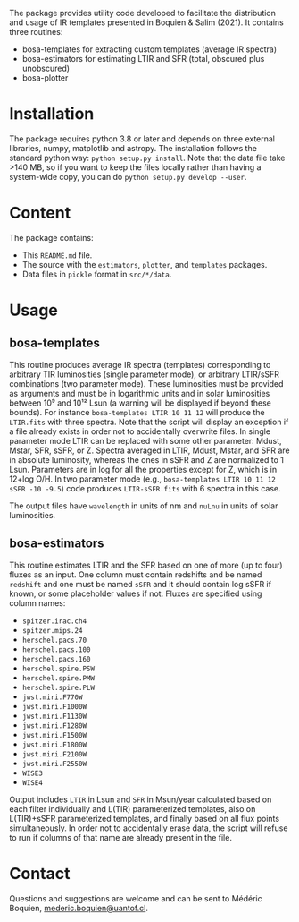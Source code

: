 The package provides utility code developed to facilitate the distribution and usage of IR templates presented in Boquien & Salim (2021). It contains three routines:

- bosa-templates for extracting custom templates (average IR spectra)
- bosa-estimators for estimating LTIR and SFR (total, obscured plus unobscured)
- bosa-plotter 

# Installation

The package requires python 3.8 or later and depends on three external libraries, numpy, matplotlib and astropy. The installation follows the standard python way: `python setup.py install`. Note that the data file take >140 MB, so if you want to keep the files locally rather than having a system-wide copy, you can do `python setup.py develop --user`.

# Content

The package contains:
- This `README.md` file.
- The source with the `estimators`, `plotter`, and `templates` packages.
- Data files in `pickle` format in `src/*/data`.

# Usage
## bosa-templates

This routine produces average IR spectra (templates) corresponding to arbitrary TIR luminosities (single parameter mode), or  arbitrary LTIR/sSFR combinations (two parameter mode). These luminosities must be provided as arguments and must be in logarithmic units and in solar luminosities between 10⁹ and 10¹² Lsun (a warning will be displayed if beyond these bounds). For instance `bosa-templates LTIR 10 11 12` will produce the `LTIR.fits` with three spectra. Note that the script will display an exception if a file already exists in order not to accidentally overwrite files. In single parameter mode LTIR can be replaced with some other parameter:  Mdust, Mstar, SFR, sSFR, or Z. Spectra averaged in LTIR, Mdust, Mstar, and SFR are in absolute luminosity, whereas the ones in sSFR and Z are normalized to 1 Lsun. Parameters are in log for all the properties except for Z, which is in 12+log O/H. In two parameter mode (e.g., `bosa-templates LTIR 10 11 12 sSFR -10 -9.5`) code produces `LTIR-sSFR.fits` with 6 spectra in this case.

The output files have `wavelength` in units of nm and `nuLnu` in units of solar luminosities.

## bosa-estimators

This routine estimates LTIR and the SFR based on one of more (up to four) fluxes as an input. One column must contain redshifts and be named `redshift` and one must be named `sSFR` and it should contain log sSFR if known, or some placeholder values if not. Fluxes are specified using column names:
- `spitzer.irac.ch4`
- `spitzer.mips.24`
- `herschel.pacs.70`
- `herschel.pacs.100`
- `herschel.pacs.160`
- `herschel.spire.PSW`
- `herschel.spire.PMW`
- `herschel.spire.PLW`
- `jwst.miri.F770W`
- `jwst.miri.F1000W`
- `jwst.miri.F1130W`
- `jwst.miri.F1280W`
- `jwst.miri.F1500W`
- `jwst.miri.F1800W`
- `jwst.miri.F2100W`
- `jwst.miri.F2550W`
- `WISE3`
- `WISE4`

Output includes `LTIR` in Lsun and `SFR` in Msun/year calculated based on each filter individually and L(TIR) parameterized templates, also on L(TIR)+sSFR parameterized templates, and finally based on all flux points simultaneously. In order not to accidentally erase data, the script will refuse to run if columns of that name are already present in the file.

# Contact

Questions and suggestions are welcome and can be sent to Médéric Boquien, mederic.boquien@uantof.cl.
